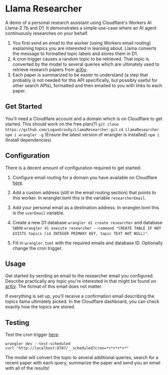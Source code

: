 # Llama Researcher

A demo of a personal research assistant using Cloudflare's Workers AI Llama-2 7b and D1. It demonstrates a simple use-case where an AI agent continuously researches on your behalf.

1. You first send an email to the worker (using Workers email routing) explaining topics you are interested in learning about. Llama converts the message to formatted topic labels and stores them in D1.
2. A cron trigger causes a random topic to be retrieved. That topic is converted by the model to several queries which are ultimately used to retrieve research papers from [arXiv](https://arxiv.org/).
3. Each paper is summarized to be easier to understand (a step that probably is not needed for this API specifically, but possibly useful for other search APIs), formatted and then emailed to you with links to each paper.

## Get Started
You'll need a Cloudflare account and a domain which is on Cloudflare to get started. This should work on the free plan(?)
`git clone https://github.com/LoganGrasby/LlamaResearcher.git`
`cd LlamaResearcher`
`npm i wrangler -g` (Ensure the latest version of wrangler is installed)
`npm i` (Install dependencies)

## Configuration

There is a decent amount of configuration required to get started:

1. Configure email routing for a domain you have available on Cloudflare [here](https://developers.cloudflare.com/email-routing/get-started/enable-email-routing/).

2. Add a custom address (still in the email routing section) that points to this worker. In wrangler.toml this is the variable `researcherEmail`.

3. Add your personal email as a destination address. In wrangler.toml this is the `userEmail` variable.

4. Create a new D1 database `wrangler d1 create researcher` and database table `wrangler d1 execute researcher --command "CREATE TABLE IF NOT EXISTS topics (id INTEGER PRIMARY KEY, topic TEXT NOT NULL)"`.

5. Fill in `wrangler.toml` with the required emails and database ID. Optionally change the cron trigger.

## Usage

Get started by sending an email to the researcher email you configured. Describe practically any topic you're interested in that might be found on [arXiv](https://arxiv.org/). The format of this email does not matter.

If everything is set up, you'll receive a confirmation email describing the topics llama ultimately picked. In the Cloudflare dashboard, you can check exactly how the topics are stored.

## Testing

Test the cron trigger [here](https://developers.cloudflare.com/workers/configuration/cron-triggers/):

```
wrangler dev --test-scheduled
curl "http://localhost:8787/__scheduled?cron=*+*+*+*+*"
```

The model will convert the topic to several additional queries, search for a recent paper with each query, summarize the paper and send you an email with all of the results!
